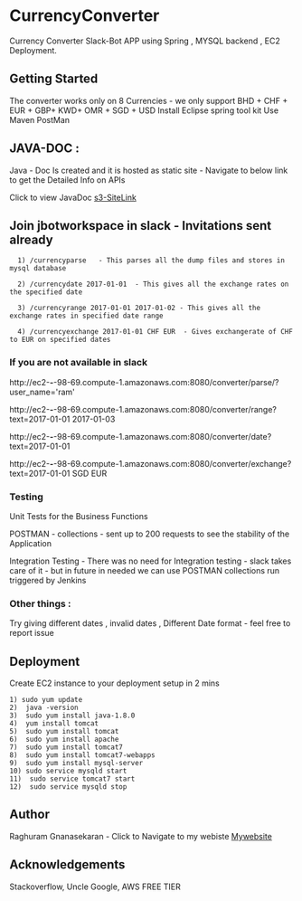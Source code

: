 # CurrencyConverter
Currency Converter Slack-Bot APP using Spring , MYSQL backend , EC2 Deployment.


## Getting Started
The converter works only on 8 Currencies - we only support BHD + CHF + EUR + GBP+ KWD+ OMR + SGD + USD
Install Eclipse spring tool kit 
Use Maven
PostMan

## JAVA-DOC : 
Java - Doc Is created  and it is hosted as static site - Navigate to below link to get the Detailed Info on APIs 

Click to view JavaDoc [s3-SiteLink](https://s3.amazonaws.com/currencyconverterjavadoc/JavaDoc/index.html)



## Join jbotworkspace in slack  - Invitations sent already 

```
  1) /currencyparse   - This parses all the dump files and stores in mysql database

  2) /currencydate 2017-01-01  - This gives all the exchange rates on the specified date

  3) /currencyrange 2017-01-01 2017-01-02 - This gives all the exchange rates in specified date range

  4) /currencyexchange 2017-01-01 CHF EUR  - Gives exchangerate of CHF to EUR on specified dates 
```


### If you are not available in slack 

http://ec2-**-**-98-69.compute-1.amazonaws.com:8080/converter/parse/?user_name='ram'


http://ec2-**-**-98-69.compute-1.amazonaws.com:8080/converter/range?text=2017-01-01 2017-01-03


http://ec2-**-**-98-69.compute-1.amazonaws.com:8080/converter/date?text=2017-01-01


http://ec2-**-**-98-69.compute-1.amazonaws.com:8080/converter/exchange?text=2017-01-01 SGD EUR

### Testing
Unit Tests for the Business Functions 

POSTMAN - collections - sent up to 200 requests to see the stability of the Application

Integration Testing - There was no need for Integration testing - slack takes care of it - but in future in needed we can use POSTMAN collections run triggered by Jenkins 


### Other things : 

Try giving different dates , invalid dates ,  Different Date format - feel free to report issue

## Deployment 
Create EC2 instance to your deployment setup in 2 mins 	

	1) sudo yum update
	2)  java -version
	3)  sudo yum install java-1.8.0
    4)  yum install tomcat
    5)  sudo yum install tomcat
    6)  sudo yum install apache
    7)  sudo yum install tomcat7
    8)  sudo yum install tomcat7-webapps
    9)  sudo yum install mysql-server
  	10) sudo service mysqld start
    11)  sudo service tomcat7 start
    12)  sudo service mysqld stop
    
   ## Author
   Raghuram Gnanasekaran   - Click to Navigate to my webiste [Mywebsite](htttp://www.raghuramg.com)
   
   ## Acknowledgements 
   Stackoverflow, 
   Uncle Google,
   AWS FREE TIER
   
    
